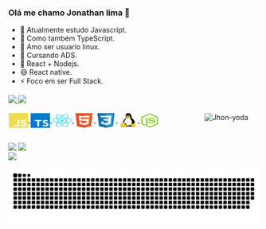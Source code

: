 ### Olá me chamo Jonathan lima 👋

- 🔭 Atualmente estudo Javascript.
- 🌱 Como também TypeScript.
- 👯 Amo ser usuario linux.
- 🤔 Cursando ADS.
- 💬 React + Nodejs.
- 😄 React native.
- ⚡ Foco em ser Full Stack.

<div>
  <a href="https://github.com/jonathanflp100">
  <img height="180em" src="https://github-readme-stats.vercel.app/api?username=jonathanflp100&show_icons=true&theme=dracula&include_all_commits=true&count_private=true"/>
  <img height="180em" src="https://github-readme-stats.vercel.app/api/top-langs/?username=jonathanflp100&layout=compact&langs_count=7&theme=dracula"/>
</div>
  
 <div style="display: inline_block"><br>
  <img align="center" alt="Jhon-Js" height="30" width="40" src="https://raw.githubusercontent.com/devicons/devicon/master/icons/javascript/javascript-plain.svg">
  <img align="center" alt="Jhon-Ts" height="30" width="40" src="https://raw.githubusercontent.com/devicons/devicon/master/icons/typescript/typescript-plain.svg">
  <img align="center" alt="Jhon-React" height="30" width="40" src="https://raw.githubusercontent.com/devicons/devicon/master/icons/react/react-original.svg">
  <img align="center" alt="Jhon-HTML" height="30" width="40" src="https://raw.githubusercontent.com/devicons/devicon/master/icons/html5/html5-original.svg">
  <img align="center" alt="Jhon-CSS" height="30" width="40" src="https://raw.githubusercontent.com/devicons/devicon/master/icons/css3/css3-original.svg">
  <img align="center" alt="Jhon-Linux" height="30" width="40" src="https://raw.githubusercontent.com/devicons/devicon/master/icons/linux/linux-original.svg">
  <img align="center" alt="Jhon-Linux" height="30" width="40" src="https://raw.githubusercontent.com/devicons/devicon/master/icons/nodejs/nodejs-original.svg">
  <img align="right" height="110" width="110" alt="Jhon-yoda" src="https://media.giphy.com/media/Wn74RUT0vjnoU98Hnt/giphy.gif">
 </div>
  
   ##
  
  
  <div>
  
  <a href="https://www.instagram.com/jonathanlimadecarvalho/" target="_blank"><img src="https://img.shields.io/badge/-Instagram-%23E4405F?style=for-the-badge&logo=instagram&logoColor=white" target="_blank"></a> 
  <a href = "mailto:jonathanflp100@gmail.com"><img src="https://img.shields.io/badge/-Gmail-%23333?style=for-the-badge&logo=gmail&logoColor=white" target="_blank"></a>    
  <a href="https://www.linkedin.com/in/rafaella-ballerini-45875016a" target="_blank"><img src="https://img.shields.io/badge/-LinkedIn-%230077B5?style=for-the-badge&logo=linkedin&logoColor=white" target="_blank"></a> 
 
  ![Snake animation](https://github.com/jonathanflp100/jonathanflp100/blob/output/github-contribution-grid-snake.svg)
 
</div>

